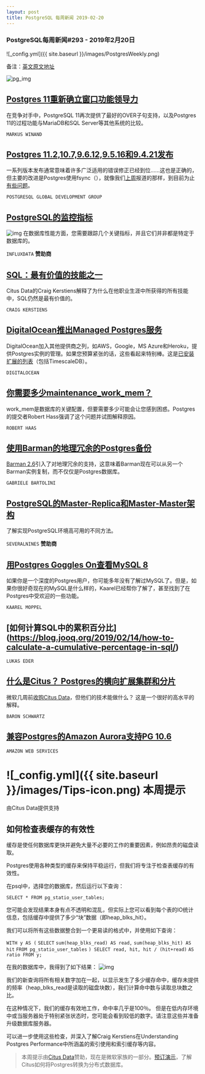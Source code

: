 ```yaml
---
layout: post
title: PostgreSQL 每周新闻 2019-02-20
---
```



### PostgreSQL每周新闻#293 - 2019年2月20日
![_config.yml]({{ site.baseurl }}/images/PostgresWeekly.png)


备注：[英文原文地址](https://postgresweekly.com/issues/293)

![pg_img](https://res.cloudinary.com/cpress/image/upload/w_1280,e_sharpen:60/smn8psobpfnmkotvecyz.jpg)

## [Postgres 11重新确立窗口功能领导力](https://modern-sql.com/blog/2019-02/postgresql-11)
在竞争对手中，PostgreSQL 11再次提供了最好的OVER子句支持，以及Postgres 11的过程功能与MariaDB和SQL Server等其他系统的比较。

`MARKUS WINAND`

## [Postgres 11.2,10.7,9.6.12,9.5.16和9.4.21发布](https://www.postgresql.org/about/news/1920/)
一系列版本发布通常意味着许多广泛适用的错误修正已经到位......这也是正确的，但主要的改进是Postgres使用fsync（），就像我们[上周](https://postgresweekly.com/issues/292)报道的那样，到目前为止[有些问题](https://fosdem.org/2019/schedule/event/postgresql_fsync/)。

`POSTGRESQL GLOBAL DEVELOPMENT GROUP`

## [PostgreSQL的监控指标](https://www.influxdata.com/blog/metrics-to-monitor-in-your-postgresql-database/)
![img](https://copm.s3.amazonaws.com/e973d6f1.jpg)
在数据库性能方面，您需要跟踪几个关键指标，并且它们并非都是特定于数据库的。

`INFLUXDATA` **赞助商**

## [SQL：最有价值的技能之一](http://www.craigkerstiens.com/2019/02/12/sql-most-valuable-skill/)
Citus Data的Craig Kerstiens解释了为什么在他职业生涯中所获得的所有技能中，SQL仍然是最有价值的。

`CRAIG KERSTIENS`

## [DigitalOcean推出Managed Postgres服务](https://blog.digitalocean.com/announcing-managed-databases-for-postgresql/)
DigitalOcean加入其他提供商之列，如AWS，Google，MS Azure和Heroku，提供Postgres实例的管理。如果您预算紧张的话，这些看起来特别棒。这是[已安装扩展的列表](https://gist.github.com/peterc/e4f7a288ed0eb7e4ffe2d8383a086306)（包括TimescaleDB）。

`DIGITALOCEAN`

## [你需要多少maintenance_work_mem？](https://rhaas.blogspot.com/2019/01/how-much-maintenanceworkmem-do-i-need.html)
work_mem是数据库的关键配置，但要需要多少可能会让您感到困惑。Postgres的提交者Robert Hass强调了这个问题并试图解释原因。

`ROBERT HAAS`

## [使用Barman的地理冗余的Postgres备份](https://blog.2ndquadrant.com/geo-redundancy-postgresql-database-backups-barman/)
[Barman 2.6](https://www.pgbarman.org/barman-2-6-released/)引入了对地理冗余的支持，这意味着Barman现在可以从另一个Barman实例复制，而不仅仅是Postgres数据库。

`GABRIELE BARTOLINI`

## [PostgreSQL的Master-Replica和Master-Master架构](https://severalnines.com/blog/postgresql-high-availability-master-slave-master-master-architectures?utm_campaign=Migrate_CS_OS_Campaign_FEB18&utm_content=pgweekly&utm_medium=Email&utm_source=Link_Click)
了解实现PostgreSQL环境高可用的不同方法。

`SEVERALNINES` **赞助商**

## [用Postgres Goggles On查看MySQL 8](https://www.cybertec-postgresql.com/en/looking-at-mysql-8-with-postgresql-goggles-on/)
如果你是一个深度的Postgres用户，你可能多年没有了解过MySQL了。但是，如果你很好奇现在的MySQL是什么样的，Kaarel已经帮你了解了，甚至找到了在Postgres中受欢迎的一些功能。

`KAAREL MOPPEL`

## [如何计算SQL中的累积百分比] (https://blog.jooq.org/2019/02/14/how-to-calculate-a-cumulative-percentage-in-sql/)

`LUKAS EDER`

## [什么是Citus？ Postgres的横向扩展集群和分片](https://www.xaprb.com/blog/citus/)
微软几周前[收购Citus Data](https://blogs.microsoft.com/blog/2019/01/24/microsoft-acquires-citus-data-re-affirming-its-commitment-to-open-source-and-accelerating-azure-postgresql-performance-and-scale/)，但他们的技术能做什么？ 这是一个很好的高水平的解释。

`BARON SCHWARTZ`

## [兼容Postgres的Amazon Aurora支持PG 10.6](https://aws.amazon.com/cn/about-aws/whats-new/2019/02/amazon-aurora-with-postgresql-compatibility-supports-postgresql-10-6/)

`AMAZON WEB SERVICES`

# ![_config.yml]({{ site.baseurl }}/images/Tips-icon.png)   本周提示
由Citus Data提供支持

## 如何检查表缓存的有效性

缓存是使任何数据库更快并避免大量不必要的工作的重要因素，例如昂贵的磁盘读取。

Postgres使用各种类型的缓存来保持平稳运行，但我们将专注于检查表缓存的有效性。

在psql中，选择您的数据库，然后运行以下查询：

`SELECT * FROM pg_statio_user_tables;` 

您可能会发现结果本身有点不透明和混乱，但实际上您可以看到每个表的IO统计信息，包括缓存中提供了多少“块”数据（即heap_blks_hit）。

我们可以将所有这些数据整合到一个更易读的格式中，并使用如下查询：

`WITH y AS (`
  `SELECT`
  `sum(heap_blks_read) AS read,`
  `sum(heap_blks_hit) AS hit`
  `FROM pg_statio_user_tables`
 `) SELECT read, hit, hit / (hit+read)`
   `AS ratio FROM y;`

在我的数据库中，我得到了如下结果：
![img](https://res.cloudinary.com/cpress/image/upload/w_1280,e_sharpen:60/wlanefrlhzlcikqtvtdd.jpg)

我们的新查询将所有相关数字加在一起，以显示发生了多少缓存命中，缓存未提供的频率（heap_blks_read是读取的磁盘块数），我们计算命中数与读取总块数之比。

在这种情况下，我们的缓存有效地工作，命中率几乎是100％。 但是在低内存环境中或当服务器处于特别紧张状态时，您可能会看到较低的数字。请注意这些并准备升级数据库服务器。

可以进一步使用这些检查，并深入了解Craig Kerstiens在Understanding Postgres Performance中所涵盖的索引使用和索引缓存等内容。

> 本周提示由[Citus Data](https://www.citusdata.com/?utm_source=PG_Weekly&utm_medium=email&utm_campaign=sponsor_blog)赞助，现在是微软家族的一部分。[预订演示](https://www.citusdata.com/about/book_demo/?utm_source=PG_Weekly&utm_medium=email&utm_campaign=sponsor_blog)，了解Citus如何将Postgres转换为分布式数据库。
